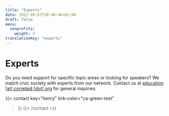 ```yaml
---
title: "Experts"
date: 2022-09-07T10:48:46+02:00
draft: false
menu:
  nonprofits:
    weight: 5
translationKey: "experts"
---
```



# Experts
Do you need support for specific topic areas or looking for speakers? We match civic society with experts from our network. Contact us at [education [at] correlaid [dot] org](mailto:education@correlaid.org) for general inquiries.

{{< contact
    key="henry"
    link-color="ca-green-text"
>}}
{{< /contact >}}
